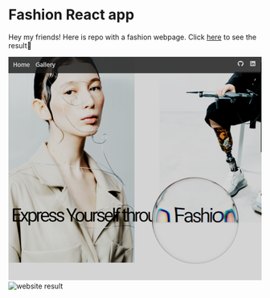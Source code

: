 # Fashion React app

Hey my friends! Here is repo with a fashion webpage. Click [here](https://ksalpern-fashion.vercel.app/) to see the result🚀

![website result](fashion.png)
![website result](fashion1.png)
